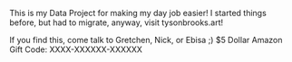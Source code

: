 This is my Data Project for making my day job easier! I started things before, but had to migrate, anyway, visit tysonbrooks.art!





































































































If you find this, come talk to Gretchen, Nick, or Ebisa ;)
$5 Dollar Amazon Gift Code: XXXX-XXXXXX-XXXXXX
